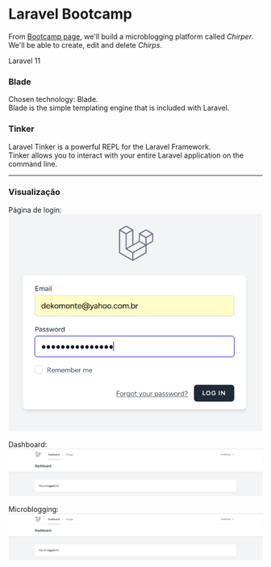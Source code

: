 # Laravel Bootcamp

From [Bootcamp page](https://bootcamp.laravel.com/), we'll build a microblogging platform called *Chirper*. </br>
We'll be able to create, edit and delete *Chirps*. </br>

Laravel 11

### Blade
Chosen technology: Blade. </br>
Blade is the simple templating engine that is included with Laravel. </br>

### Tinker
Laravel Tinker is a powerful REPL for the Laravel Framework. </br>
Tinker allows you to interact with your entire Laravel application on the command line.

***
### Visualização

Página de login:
![Exemplo](/imagens/login.png)

Dashboard:
![Exemplo](/imagens/dashboard.png)

Microblogging:
![Exemplo](/imagens/dashboard.png)
